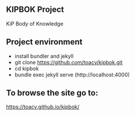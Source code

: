 ## KIPBOK Project
KiP Body of Knowledge

## Project environment
- install bundler and jekyll
- git clone https://github.com/toacy/kipbok.git
- cd kipbok
- bundle exec jekyll serve (http://localhost:4000)

## To browse the site go to:
https://toacy.github.io/kipbok/